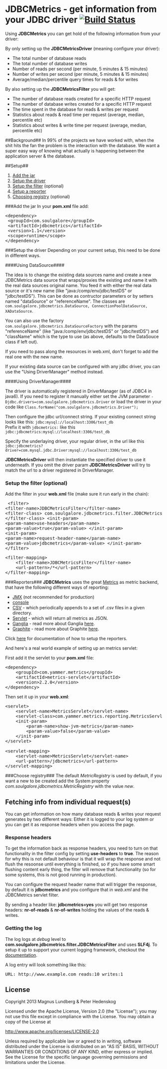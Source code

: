 # JDBCMetrics - get information from your JDBC driver [![Build Status](https://travis-ci.org/soulgalore/jdbcmetrics.png?branch=master)](https://travis-ci.org/soulgalore/jdbcmetrics)

Using **JDBCMetrics** you can get hold of the following information from your driver:

By only setting up the **JDBCMetricsDriver** (meaning configure your driver):

* The total number of database reads
* The total number of database writes
* Number of reads per second (per minute, 5 minutes & 15 minutes)
* Number of writes per second (per minute, 5 minutes & 15 minutes)
* Average/median/percentile query times for reads & for writes

By also setting up the **JDBCMetricsFilter** you will get:

* The number of database reads created for a specific HTTP request
* The number of database writes created for a specific HTTP request
* The time spent in the database for reads & writes per request
* Statistics about reads & read time per request (average, median, percentile etc)
* Statistics about writes & write time per request (average, median, percentile etc)

##Background##
In 99% of the projects we have worked with, when the shit hits the fan the problem is the interaction with the database. We want a super easy way 
of knowing what actually is happening between the application server & the database.

##Setup##
1. [Add the jar](#add-the-jar)
2. [Setup the driver](#setup-the-driver)
3. [Setup the filter](#setup-the-filter-optional) (optional) 
4. [Setup a reporter](#reporters)
5. [Choosing registry](#choose-registry) (optional)


###Add the jar
In your **pom.xml** file add:

<pre>
&lt;dependency&gt;
 &lt;groupId&gt;com.soulgalore&lt;/groupId&gt;
 &lt;artifactId&gt;jdbcmetrics&lt;/artifactId&gt;
 &lt;version&gt;1.1&lt;/version&gt;
 &lt;scope&gt;runtime&lt;/scope&gt;
&lt;/dependency&gt;
</pre>

###Setup the driver
Depending on your current setup, this need to be done in different ways.

####Using DataSource####
   
The idea is to change the existing data sources name and create a new JDBCMetrics data source that wraps/proxies the existing and name it with the real data sources original name. You feed it with either the real data source or it's new name (like "java:/comp/env/jdbc/testDS" or "jdbc/testDS").
This can be done as contructor parameters or by setters named "dataSource" or "referenceName". The classes are <code>com.soulgalore.jdbcmetrics.DataSource, ConnectionPoolDataSource, XADataSource</code>.

You can also use the factory <code>com.soulgalore.jdbcmetrics.DataSourceFactory</code> with the params "referenceName" (like "java:/comp/env/jdbc/testDS" or "jdbc/testDS") and "className" which is the type to use (as above, defaults to the DataSouce class if left out).

If you need to pass along the resources in web.xml, don't forget to add the real one with the new name.

If your existing data source can be configured with any jdbc driver, you can use the "Using DriverManager" method instead.
	
####Using DriverManager####
   
The driver is automatically registered in DriverManager (as of JDBC4 in java6). If you need to register it manually either set the JVM parameter <code>-Djdbc.drivers=com.soulgalore.jdbcmetrics.Driver</code>
or load the driver in your code like <code>Class.forName("com.soulgalore.jdbcmetrics.Driver");</code>

Then configure the jdbc url/connect string. If your existing connect string looks like this: <code>jdbc:mysql://localhost:3306/test_db</code><br/>
Prefix it with <code>jdbcmetrics:</code> like this <code>jdbc:jdbcmetrics:mysql://localhost:3306/test_db</code>

Specify the underlaying driver, your regular driver, in the url like this <code>jdbc:jdbcmetrics?driver=com.mysql.jdbc.Driver:mysql://localhost:3306/test_db</code><br/>

**JDBCMetricsDriver** will then instantiate the specified driver to use it underneath. If you omit the driver param **JDBCMetricsDriver** will try to match the url to a driver registered in DriverManager.

### Setup the filter (optional) 

Add the filter in your **web.xml** file (make sure it run early in the chain):
	<pre>
&lt;filter&gt;
	&lt;filter-name&gt;JDBCMetricsFilter&lt;/filter-name&gt;
	&lt;filter-class&gt;
		com.soulgalore.jdbcmetrics.filter.JDBCMetricsFilter
	&lt;/filter-class&gt;
	&lt;init-param&gt;
		&lt;param-name&gt;use-headers&lt;/param-name&gt;
		&lt;param-value&gt;true&lt;/param-value&gt;
	&lt;/init-param&gt;
	&lt;init-param&gt;
		&lt;param-name&gt;request-header-name&lt;/param-name&gt;
		&lt;param-value&gt;jdbcmetrics&lt;/param-value&gt;
	&lt;/init-param&gt;
&lt;/filter&gt;
</pre>
<pre>
&lt;filter-mapping&gt;
	&lt;filter-name&gt;JDBCMetricsFilter&lt;/filter-name&gt;
	&lt;url-pattern&gt;/*&lt;/url-pattern&gt;
&lt;/filter-mapping&gt;
</pre>

###Reporters###
**JDBCMetrics** uses the great [Metrics](http://metrics.codahale.com/) as metric backend, that have the following different ways of reporting:

* [JMX](http://metrics.codahale.com/manual/core/#jmx) (not recommended for production)
* [console](http://metrics.codahale.com/manual/core/#console)
* [CSV](http://metrics.codahale.com/manual/core/#csv) - which periodically appends to a set of .csv files in a given directory.
* [Servlet](http://metrics.codahale.com/manual/servlet/#metricsservlet) -  which will return all metrics as JSON.
* [Ganglia](http://metrics.codahale.com/manual/ganglia/#manual-ganglia) - read more about Ganglia [here](http://ganglia.sourceforge.net/).
* [Graphite](http://metrics.codahale.com/manual/graphite/#manual-graphite) - read more about Graphite [here](http://graphite.wikidot.com/).


Click [here](http://metrics.codahale.com/manual/core/#reporters) for documentation of how to setup the reporters.

And here's a real world example of setting up an metrics servlet:

First add it the servlet to your **pom.xml** file:
<pre>
&lt;dependency&gt;
	&lt;groupId&gt;com.yammer.metrics&lt;/groupId&gt;
	&lt;artifactId&gt;metrics-servlet&lt;/artifactId&gt;
	&lt;version&gt;2.2.0&lt;/version&gt;
&lt;/dependency&gt;
</pre>

Then set it up in your **web.xml**:
<pre>
&lt;servlet&gt;
	&lt;servlet-name&gt;MetricsServlet&lt;/servlet-name&gt;
	&lt;servlet-class&gt;com.yammer.metrics.reporting.MetricsServlet&lt;/servlet-class&gt;
	&lt;init-param&gt;
		&lt;param-name&gt;show-jvm-metrics&lt;/param-name&gt;
		&lt;param-value&gt;false&lt;/param-value&gt;
	&lt;/init-param&gt;
&lt;/servlet&gt;

&lt;servlet-mapping&gt;
	&lt;servlet-name&gt;MetricsServlet&lt;/servlet-name&gt;
	&lt;url-pattern&gt;/jdbcmetrics&lt;/url-pattern&gt;
&lt;/servlet-mapping&gt;
</pre>

###Choose registry###
The default <em>MetricRegistry</em> is used by default, if you want a new to be created 
add the System property <em>com.soulgalore.jdbcmetrics.MetricRegistry</em> with the value <em>new</em>.

## Fetching info from individual request(s)
You can get information on how many database reads & writes your request generates by two different ways: Either it is logged to your log system or you can get it as response headers
when you access the page.

### Response headers ###
To get the information back as response headers, you need to turn on that 
functionality in the filter config by setting  **use-headers** to **true**. The reason for why this is not default behaviour is that it will wrap the response and not flush the resoonse until everything is finished, so 
if you have some smart flushing content early thing, the filter will remove that functionality (so for some systems, this is not good running in production).

You can configure the request header name that will trigger the response, by default it is **jdbcmetrics** and you configure that in *web.xml* and the JDBCMetrics servlet filter.

By sending a header like: **jdbcmetrics=yes**
you will get two response headers: **nr-of-reads** & **nr-of-writes** holding the values of the reads & writes.


### Getting the log ###
The log logs at *debug* level to **com.soulgalore.jdbcmetrics.filter.JDBCMetricsFilter** and uses **SLF4j**. To setup it up to support your current logging framework, checkout the 
[documentation](http://www.slf4j.org/manual.html#swapping).

A log entry will look something like this:
<pre>
URL: http://www.example.com reads:10 writes:1
</pre>


## License

Copyright 2013 Magnus Lundberg & Peter Hedenskog

Licensed under the Apache License, Version 2.0 (the "License");
you may not use this file except in compliance with the License.
You may obtain a copy of the License at

   http://www.apache.org/licenses/LICENSE-2.0

Unless required by applicable law or agreed to in writing, software
distributed under the License is distributed on an "AS IS" BASIS,
WITHOUT WARRANTIES OR CONDITIONS OF ANY KIND, either express or implied.
See the License for the specific language governing permissions and
limitations under the License.
